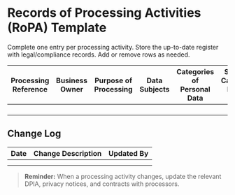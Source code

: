 # Records of Processing Activities (RoPA) Template

Complete one entry per processing activity. Store the up-to-date register with legal/compliance records. Add or remove rows as needed.

| Processing Reference | Business Owner | Purpose of Processing | Data Subjects | Categories of Personal Data | Special Category Data? (Y/N) | Lawful Basis | Processors / Recipients | Transfers Outside UK/EU (Safeguards) | Retention Period | Security Measures | Last Review Date |
| --- | --- | --- | --- | --- | --- | --- | --- | --- | --- | --- | --- |
|  |  |  |  |  |  |  |  |  |  |  |  |
|  |  |  |  |  |  |  |  |  |  |  |  |
|  |  |  |  |  |  |  |  |  |  |  |  |
|  |  |  |  |  |  |  |  |  |  |  |  |

## Change Log

| Date | Change Description | Updated By |
| --- | --- | --- |
|  |  |  |
|  |  |  |

> **Reminder:** When a processing activity changes, update the relevant DPIA, privacy notices, and contracts with processors.
